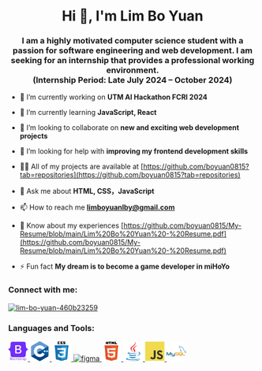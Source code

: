 <h1 align="center">Hi 👋, I'm Lim Bo Yuan</h1>
<h3 align="center">I am a highly motivated computer science student with a passion for software engineering and web development. I am seeking for an internship that provides a professional working environment. <br>(Internship Period: Late July 2024 – October 2024)</h3>

- 🔭 I’m currently working on **UTM AI Hackathon FCRI 2024**

- 🌱 I’m currently learning **JavaScript, React**

- 👯 I’m looking to collaborate on **new and exciting web development projects**

- 🤝 I’m looking for help with **improving my frontend development skills**

- 👨‍💻 All of my projects are available at [https://github.com/boyuan0815?tab=repositories](https://github.com/boyuan0815?tab=repositories)

- 💬 Ask me about **HTML, CSS，JavaScript**

- 📫 How to reach me **limboyuanlby@gmail.com**

- 📄 Know about my experiences [https://github.com/boyuan0815/My-Resume/blob/main/Lim%20Bo%20Yuan%20-%20Resume.pdf](https://github.com/boyuan0815/My-Resume/blob/main/Lim%20Bo%20Yuan%20-%20Resume.pdf)

- ⚡ Fun fact **My dream is to become a game developer in miHoYo**

<h3 align="left">Connect with me:</h3>
<p align="left">
<a href="https://linkedin.com/in/lim-bo-yuan-460b23259" target="blank"><img align="center" src="https://raw.githubusercontent.com/rahuldkjain/github-profile-readme-generator/master/src/images/icons/Social/linked-in-alt.svg" alt="lim-bo-yuan-460b23259" height="30" width="40" /></a>
</p>

<h3 align="left">Languages and Tools:</h3>
<p align="left"> <a href="https://getbootstrap.com" target="_blank" rel="noreferrer"> <img src="https://raw.githubusercontent.com/devicons/devicon/master/icons/bootstrap/bootstrap-plain-wordmark.svg" alt="bootstrap" width="40" height="40"/> </a> <a href="https://www.w3schools.com/cpp/" target="_blank" rel="noreferrer"> <img src="https://raw.githubusercontent.com/devicons/devicon/master/icons/cplusplus/cplusplus-original.svg" alt="cplusplus" width="40" height="40"/> </a> <a href="https://www.w3schools.com/css/" target="_blank" rel="noreferrer"> <img src="https://raw.githubusercontent.com/devicons/devicon/master/icons/css3/css3-original-wordmark.svg" alt="css3" width="40" height="40"/> </a> <a href="https://www.figma.com/" target="_blank" rel="noreferrer"> <img src="https://www.vectorlogo.zone/logos/figma/figma-icon.svg" alt="figma" width="40" height="40"/> </a> <a href="https://www.w3.org/html/" target="_blank" rel="noreferrer"> <img src="https://raw.githubusercontent.com/devicons/devicon/master/icons/html5/html5-original-wordmark.svg" alt="html5" width="40" height="40"/> </a> <a href="https://www.java.com" target="_blank" rel="noreferrer"> <img src="https://raw.githubusercontent.com/devicons/devicon/master/icons/java/java-original.svg" alt="java" width="40" height="40"/> </a> <a href="https://developer.mozilla.org/en-US/docs/Web/JavaScript" target="_blank" rel="noreferrer"> <img src="https://raw.githubusercontent.com/devicons/devicon/master/icons/javascript/javascript-original.svg" alt="javascript" width="40" height="40"/> </a> <a href="https://www.mysql.com/" target="_blank" rel="noreferrer"> <img src="https://raw.githubusercontent.com/devicons/devicon/master/icons/mysql/mysql-original-wordmark.svg" alt="mysql" width="40" height="40"/> </a> </p>
